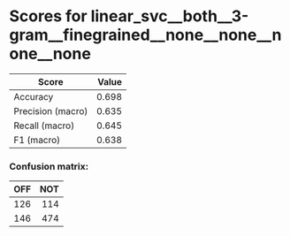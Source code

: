 # Scores for linear_svc__both__3-gram__finegrained__none__none__none__none
|      Score      |Value|
|-----------------|----:|
|Accuracy         |0.698|
|Precision (macro)|0.635|
|Recall (macro)   |0.645|
|F1 (macro)       |0.638|

### Confusion matrix:
|OFF|NOT|
|--:|--:|
|126|114|
|146|474|
